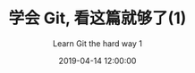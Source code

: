 ---
title: 学会 Git, 看这篇就够了(1)
subtitle: Learn Git the hard way 1
date: 2019-04-14 12:00:00
tags:
  - Git
  - 开发
---